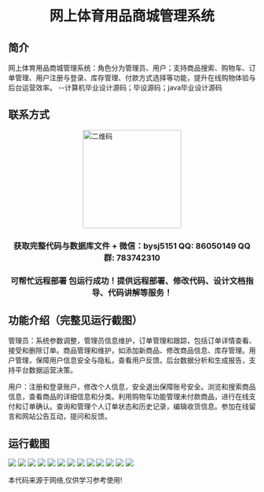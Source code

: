 <p><h1 align="center">网上体育用品商城管理系统</h1></p>

## 简介
网上体育用品商城管理系统：角色分为管理员、用户；支持商品搜索、购物车、订单管理、用户注册与登录、库存管理、付款方式选择等功能，提升在线购物体验与后台运营效率。    --计算机毕业设计源码；毕设源码；java毕业设计源码


## 联系方式
<img src="https://bs-1329754181.cos.ap-shanghai.myqcloud.com/wx.jpg" alt="二维码" style="display: block; margin: 0 auto;" width="200px">
<p><h3 align="center">获取完整代码与数据库文件 + 微信：bysj5151 QQ: 86050149 QQ群: 783742310</h3></p>
<p><h3 align="center">可帮忙远程部署 包运行成功！提供远程部署、修改代码、设计文档指导、代码讲解等服务！</h3></p>

## 功能介绍（完整见运行截图）
管理员：系统参数调整，管理员信息维护，订单管理和跟踪，包括订单详情查看、接受和删除订单。商品管理和维护，如添加新商品、修改商品信息、库存管理。用户管理，保障用户信息安全与隐私，查看用户反馈。后台数据分析和生成报告，支持平台数据运营决策。

用户：注册和登录账户，修改个人信息，安全退出保障账号安全。浏览和搜索商品信息，查看商品的详细信息和分类。利用购物车功能管理未付款商品，进行在线支付和订单确认。查询和管理个人订单状态和历史记录，编辑收货信息。参加在线留言和网站公告互动，提问和反馈。


## 运行截图
![](imgs/588112-20220922101826336-1867465281.png)
![](imgs/588112-20220922101835414-61188929.png)
![](imgs/588112-20220922101940575-2261396.png)
![](imgs/588112-20220922101946558-1244176455.png)
![](imgs/588112-20220922102020287-673402342.png)
![](imgs/588112-20220922102742986-867828894.png)
![](imgs/588112-20220922102750696-778635922.png)
![](imgs/588112-20220922102755588-2099159520.png)
![](imgs/588112-20220922103526339-1493007170.png)
![](imgs/588112-20220922103543790-1329624097.png)
![](imgs/588112-20220922103559105-1654136839.png)
![](imgs/588112-20220922103617450-1858868571.png)
![](imgs/588112-20220922103637646-959105862.png)

<p>本代码来源于网络,仅供学习参考使用!</p>
